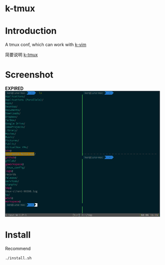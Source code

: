 # k-tmux

# Introduction

A tmux conf, which can work with [k-vim](https://github.com/wklken/k-vim)

简要说明 [k-tmux](http://www.wklken.me/posts/2015/08/06/linux-tmux.html)

# Screenshot

**EXPIRED**
![screenshot](https://raw.githubusercontent.com/wklken/gallery/master/tmux/tmux.png)

# Install

Recommend

```
./install.sh
```
